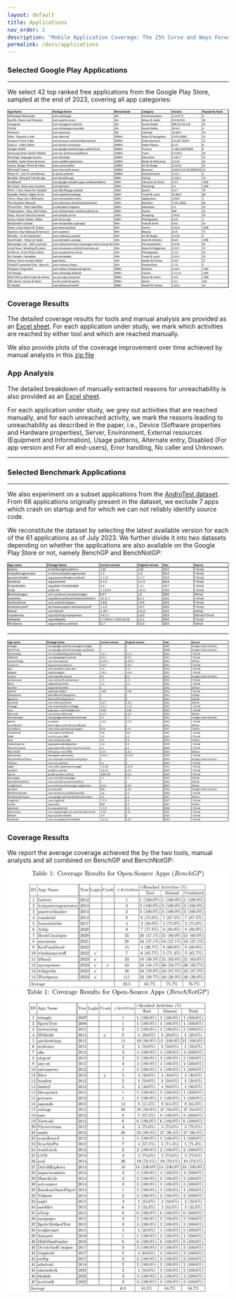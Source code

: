 ```yaml
---
layout: default
title: Applications
nav_order: 2
description: "Mobile Application Coverage: The 25% Curse and Ways Forward"
permalink: /docs/applications
---
```


### Selected Google Play Applications
---
We select 42 top ranked free applications from the Google Play Store, sampled at the end of 2023, covering all app categories:

<a href="../assets/images/apps-latest.png">
    <img 
        src="../assets/images/apps-latest.png"
        alt="Selected Google Play Applications"
    >
</a>

### Coverage Results

The detailed coverage results for tools and manual analysis are provided as an [Excel sheet](../assets/data/CoverageResults.xlsx). 
For each application under study, we mark which activities are reached by either tool and which are reached manually.

We also provide plots of the coverage improvement over time achieved by manual analysts in this [zip file](../assets/data/plots.zip)


### App Analysis

The detailed breakdown of manually extracted reasons for unreachability is also provided as an [Excel sheet](../assets/data/ManualAppAnalysis.xlsx). 

For each application under study, we grey out activities that are reached manually, and for each unreached activity, we mark the reasons leading to unreachability as described in the paper, i.e., Device (Software properties and Hardware properties), Server, Environment, External resources (Equipment and Information), Usage patterns, Alternate entry, Disabled (For app version and For all end-users), Error handling, No caller and Unknown.


---

### Selected Benchmark Applications


---
We also experiment on a subset applications from the [AndroTest dataset](http://www.cc.gatech.edu/∼orso/software/androtest). From 68 applications originally present in the dataset, we exclude 7 apps which crash on startup and for which we can not reliably identify source code.

We reconstitute the dataset by selecting the latest available version for each of the 61 applications as of July 2023.
We further divide it into two datasets depending on whether the applications are also available on the Google Play Store or not, namely BenchGP and BenchNotGP:

<a href="../assets/images/benchgp.png">
    <img 
        src="../assets/images/benchgp.png"
        alt="Selected Benchmark Applications (on Google Play)"
    >
</a>

---

<a href="../assets/images/benchnotgp.png">
    <img 
        src="../assets/images/benchnotgp.png"
        alt="Selected Benchmark Applications (not on Google Play)"
    >
</a>


### Coverage Results

We report the average coverage achieved the by the two tools, manual analysts and all combined on BenchGP and BenchNotGP:

<a href="../assets/images/benchgp-cov.png">
    <img 
        src="../assets/images/benchgp-cov.png"
        alt="Coverage Results for Benchmark Applications (on Google Play)"
    >
</a>

<a href="../assets/images/benchnotgp-cov.png">
    <img 
        src="../assets/images/benchnotgp-cov.png"
        alt="Coverage Results for Benchmark Applications (not on Google Play)"
    >
</a>




